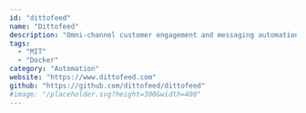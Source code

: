```yaml
---
id: "dittofeed"
name: "Dittofeed"
description: "Omni-channel customer engagement and messaging automation platform (alternative to Braze, Customer.io, Iterable)."
tags:
  - "MIT"
  - "Docker"
category: "Automation"
website: "https://www.dittofeed.com"
github: "https://github.com/dittofeed/dittofeed"
#image: "/placeholder.svg?height=300&width=400"
---
```


